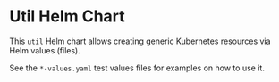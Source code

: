 Util Helm Chart
===============

This `util` Helm chart allows creating generic Kubernetes resources via Helm values (files).

See the `*-values.yaml` test values files for examples on how to use it.
